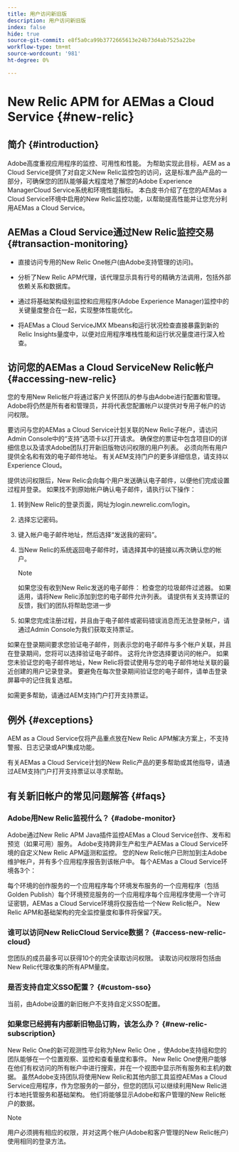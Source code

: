 ```yaml
---
title: 用户访问新旧版
description: 用户访问新旧版
index: false
hide: true
source-git-commit: e8f5a0ca99b3772665613e24b73d4ab7525a22be
workflow-type: tm+mt
source-wordcount: '981'
ht-degree: 0%

---
```



# New Relic APM for AEMas a Cloud Service {#new-relic}

## 简介 {#introduction}

Adobe高度重视应用程序的监控、可用性和性能。 为帮助实现此目标，AEM as a Cloud Service提供了对自定义New Relic监控包的访问，这是标准产品产品的一部分，可确保您的团队能够最大程度地了解您的Adobe Experience ManagerCloud Service系统和环境性能指标。 本白皮书介绍了在您的AEMas a Cloud Service环境中启用的New Relic监控功能，以帮助提高性能并让您充分利用AEMas a Cloud Service。

## AEMas a Cloud Service通过New Relic监控交易 {#transaction-monitoring}

* 直接访问专用的New Relic One帐户(由Adobe支持管理的访问)。

* 分析了New Relic APM代理，该代理显示具有行号的精确方法调用，包括外部依赖关系和数据库。

* 通过将基础架构级别监控和应用程序(Adobe Experience Manager)监控中的关键量度整合在一起，实现整体性能优化。

* 将AEMas a Cloud ServiceJMX Mbeans和运行状况检查直接暴露到新的Relic Insights量度中，以便对应用程序堆栈性能和运行状况量度进行深入检查。

## 访问您的AEMas a Cloud ServiceNew Relic帐户 {#accessing-new-relic}

您的专用New Relic帐户将通过客户关怀团队的参与由Adobe进行配置和管理。 Adobe将仍然是所有者和管理员，并将代表您配置帐户以提供对专用子帐户的访问权限。

要访问与您的AEMas a Cloud Service计划关联的New Relic子帐户，请访问Admin Console中的“支持”选项卡以打开请求。 确保您的票证中包含项目ID的详细信息以及请求Adobe团队打开新旧版物访问权限的用户列表。 必须向所有用户提供全名和有效的电子邮件地址。  有关AEM支持门户的更多详细信息，请支持以Experience Cloud。

提供访问权限后，New Relic会向每个用户发送确认电子邮件，以便他们完成设置过程并登录。 如果找不到原始帐户确认电子邮件，请执行以下操作：

1. 转到New Relic的登录页面，网址为login.newrelic.com/login。

1. 选择忘记密码。

1. 键入帐户电子邮件地址，然后选择“发送我的密码”。

1. 当New Relic的系统返回电子邮件时，请选择其中的链接以再次确认您的帐户。

   >[!NOTE]
   >如果您没有收到New Relic发送的电子邮件：
   >检查您的垃圾邮件过滤器。 如果适用，请将New Relic添加到您的电子邮件允许列表。
   >请提供有关支持票证的反馈，我们的团队将帮助您进一步

1. 如果您完成注册过程，并且由于电子邮件或密码错误消息而无法登录帐户，请通过Admin Console为我们获取支持票证。

如果在登录期间要求您验证电子邮件，则表示您的电子邮件与多个帐户关联，并且在登录期间，您将可以选择验证电子邮件。 这将允许您选择要访问的帐户。 如果您未验证您的电子邮件地址，New Relic将尝试使用与您的电子邮件地址关联的最近创建的用户记录登录。 要避免在每次登录期间验证您的电子邮件，请单击登录屏幕中的记住我复选框。

如需更多帮助，请通过AEM支持门户打开支持票证。

## 例外 {#exceptions}

AEM as a Cloud Service仅将产品重点放在New Relic APM解决方案上，不支持警报、日志记录或API集成功能。

有关AEMas a Cloud Service计划的New Relic产品的更多帮助或其他指导，请通过AEM支持门户打开支持票证以寻求帮助。

## 有关新旧帐户的常见问题解答 {#faqs}

### Adobe用New Relic监视什么？ {#adobe-monitor}

Adobe通过New Relic APM Java插件监控AEMas a Cloud Service创作、发布和预览（如果可用）服务。 Adobe支持跨非生产和生产AEMas a Cloud Service环境的自定义New Relic APM遥测和监控。 您的New Relic帐户已附加到主Adobe维护帐户，并有多个应用程序报告到该帐户中。 每个AEMas a Cloud Service环境各3个：

每个环境的创作服务的一个应用程序每个环境发布服务的一个应用程序（包括Golden Publish）每个环境预览服务的一个应用程序每个应用程序使用一个许可证密钥，AEMas a Cloud Service环境将仅报告给一个New Relic帐户。 New Relic APM和基础架构的完全监控量度和事件将保留7天。

### 谁可以访问New RelicCloud Service数据？ {#access-new-relic-cloud}

您团队的成员最多可以获得10个的完全读取访问权限。 读取访问权限将包括由New Relic代理收集的所有APM量度。

### 是否支持自定义SSO配置？ {#custom-sso}

当前，由Adobe设置的新旧帐户不支持自定义SSO配置。

### 如果您已经拥有内部新旧物品订购，该怎么办？ {#new-relic-subscription}

New Relic One的新可观测性平台称为New Relic One ，使Adobe支持组和您的团队能够在一个位置观察、监控和查看量度和事件。 New Relic One使用户能够在他们有权访问的所有帐户中进行搜索，并在一个视图中显示所有服务和主机的数据。 虽然Adobe支持团队将使用New Relic和其他内部工具监控AEMas a Cloud Service应用程序，作为您服务的一部分，但您的团队可以继续利用New Relic进行本地托管服务和基础架构。 他们将能够显示Adobe和客户管理的New Relic帐户的数据。

>[!NOTE]
>用户必须拥有相应的权限，并对这两个帐户(Adobe和客户管理的New Relic帐户)使用相同的登录方法。


